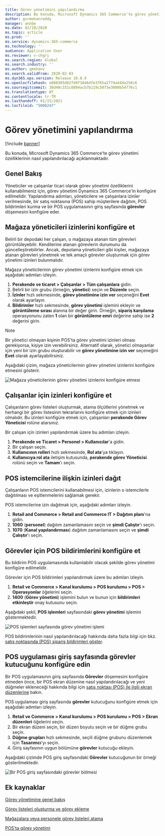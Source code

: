 ```yaml
---
title: Görev yönetimini yapılandırma
description: Bu konuda, Microsoft Dynamics 365 Commerce'te görev yönetimi özelliklerinin nasıl yapılandırılacağı açıklanmaktadır.
author: gvrmohanreddy
manager: annbe
ms.date: 02/10/2020
ms.topic: article
ms.prod: ''
ms.service: dynamics-365-commerce
ms.technology: ''
audience: Application User
ms.reviewer: v-chgri
ms.search.region: Global
ms.search.industry: ''
ms.author: gmohanv
ms.search.validFrom: 2020-02-03
ms.dyn365.ops.version: Release 10.0.9
ms.openlocfilehash: e880305d02fd9f10464fe3f65a2774a44da258c6
ms.sourcegitcommit: 38d40c331c8894acb7b119c5073e3088b54776c1
ms.translationtype: HT
ms.contentlocale: tr-TR
ms.lasthandoff: 01/15/2021
ms.locfileid: "5006247"
---
```

# <a name="configure-task-management"></a>Görev yönetimini yapılandırma

[!include [banner](includes/banner.md)]

Bu konuda, Microsoft Dynamics 365 Commerce'te görev yönetimi özelliklerinin nasıl yapılandırılacağı açıklanmaktadır.

## <a name="overview"></a>Genel Bakış

Yöneticiler ve çalışanlar ticari olarak görev yönetimi özelliklerini kullanabilmeniz için, görev yönetimi Dynamics 365 Commerce'in konfigüre edilmelidir. Yapılandırma adımları, yöneticilere ve çalışanlara izinler verilmesinde, bir satış noktasına (POS) sahip müşterilere dağıtım, POS bildirimleri kurma ve bir POS uygulamasının giriş sayfasında **görevler** döşemesini konfigüre eder.

## <a name="configure-permissions-for-store-managers"></a>Mağaza yöneticileri izinlerini konfigüre et

Belirli bir depodaki her çalışan, o mağazaya atanan tüm görevleri görüntüleyebilir. Kendilerine atanan görevlerin durumunu da güncelleştirebilirler. Ancak, depolama yöneticileri gibi kişiler, mağazaya atanan görevleri yönetmek ve tek amaçlı görevler oluşturmak için görev yönetimi izinleri bulunmalıdır.

Mağaza yöneticilerinin görev yönetimi izinlerini konfigüre etmek için aşağıdaki adımları izleyin.

1. **Perakende ve ticaret \> Çalışanlar \> Tüm çalışanlara** gidin.
1. Belirli bir izin grubu (örneğin, **yönetici**) seçin ve **Düzenle** seçin.
1. **İzinler** hızlı sekmesinde, **görev yönetimine izin ver** seçeneğini **Evet** olarak ayarlayın.
1. **Bildirimler** hızlı sekmesinde, **görev yönetimi** işlemini ekleyin ve **görüntüleme sırası** alanına bir değer girin. Örneğin, **sipariş karşılama** operasyonunu zaten **1** olan bir **görüntüleme emri** değerine sahip ise **2** değerini girin.
    
> [!NOTE]
> Bir yönetici olmayan kişinin POS'ta görev yönetimi izinleri olması gerekiyorsa, kişiye izin verebilirsiniz. Alternatif olarak, yönetici olmayanlar için yeni bir izin grubu oluşturabilir ve **görev yönetimine izin ver** seçeneğini **Evet** olarak ayarlayabilirsiniz.

Aşağıdaki çizim, mağaza yöneticilerinin görev yönetimi izinlerini konfigüre etmesini gösterir.

![Mağaza yöneticilerinin görev yönetimi izinlerini konfigüre etmesi](media/HQ-POS-Tasks-Notifications-User-Permission.png)

## <a name="configure-permissions-for-employees"></a>Çalışanlar için izinleri konfigüre et

Çalışanların görev listeleri oluşturmak, atama ölçütlerini yönetmek ve herhangi bir görev listesinin tekrarlarını konfigüre etmek için izinleri olmalıdır. Bu izinleri konfigüre etmek için, çalışanları **perakende Görev Yöneticisi** rolüne atarsınız.

Bir çalışan için izinleri yapılandırmak üzere bu adımları izleyin.

1. **Perakende ve Ticaret \> Personel \> Kullanıcılar**'a gidin.
1. Bir çalışan seçin.
1. **Kullanıcının rolleri** hızlı sekmesinde, **Rol ata**'ya tıklayın.
1. **Kullanıcıya rol ata** iletişim kutusunda, **perakende görev Yöneticisi** rolünü seçin ve **Tamam**'ı seçin.

## <a name="distribute-permissions-to-pos-clients"></a>POS istemcilerine ilişkin izinleri dağıt

Çalışanların POS istemcilerini kullanabilmesi için, izinlerin o istemcilerle dağıtılması ve eşitlenmelerini sağlamak gerekir.

POS istemcilerine izin dağıtmak için, aşağıdaki adımları izleyin.

1. **Retail and Commerce \> Retail and Commerce IT \> Dağıtım planı**'na gidin.
1. **1060** (**personel**) dağıtım zamanlamasını seçin ve **şimdi Çalıştır**'ı seçin.
1. **1070** (**Kanal yapılandırması**) dağıtım zamanlamasını seçin ve **şimdi Çalıştır**'ı seçin.

## <a name="configure-pos-notifications-for-tasks"></a>Görevler için POS bildirimlerini konfigüre et

Bu bildirim POS uygulamasında kullanılabilir olacak şekilde görev yönetimi konfigüre edilmelidir.

Görevler için POS bildirimleri yapılandırmak üzere bu adımları izleyin.

1. **Retail ve Commerce \> Kanal kurulumu \> POS kurulumu \> POS \> Operasyonlar** öğelerini seçin.
1. **1400** (**Görev yönetimi**) işlemini bulun ve bunun için **bildirimleri etkinleştir** onay kutusunu seçin.

Aşağıdaki şekil, **POS işlemleri** sayfasındaki **görev yönetimi** işlemini göstermektedir.

![POS işlemleri sayfasında görev yönetimi işlemi](media/HQ-POS-Tasks-Notifications.png)

POS bildirimlerinin nasıl yapılandırılacağı hakkında daha fazla bilgi için bkz. [satış noktasında (POS) sipariş bildirimleri göster](notifications-pos.md).

## <a name="configure-the-tasks-tile-on-a-pos-application-home-page"></a>POS uygulaması giriş sayfasında görevler kutucuğunu konfigüre edin

Bir POS uygulamasının giriş sayfasında **Görevler** döşemesini konfigüre etmeden önce, bir POS ekran düzenine nasıl yapılandırılacağı ve yeni düğmeler ekleneceği hakkında bilgi için [satış noktası (POS) ile ilgili ekran düzenlerine](pos-screen-layouts.md) bakın.

POS uygulaması giriş sayfasında **görevler** kutucuğunu konfigüre etmek için aşağıdaki adımları izleyin.

1. **Retail ve Commerce \> Kanal kurulumu \> POS kurulumu \> POS \> Ekran düzenleri** öğelerini seçin.
1. Bir ekran düzeni seçin, bir düzen boyutu seçin ve bir düğme grubu seçin.
1. **Düğme grupları** hızlı sekmesinde, seçili düğme grubunu düzenlemek için **Tasarımcı**'yı seçin.
1. Giriş sayfasının uygun bölümüne **görevler** kutucuğu ekleyin.

Aşağıdaki çizimde POS giriş sayfasındaki **Görevler** kutucuğunun bir örneği gösterilmektedir.

![Bir POS giriş sayfasındaki görevler bölmesi](media/POS-home-screen-tasks-button-image.png)

## <a name="additional-resources"></a>Ek kaynaklar

[Görev yönetimine genel bakış](task-mgmt-overview.md)

[Görev listeleri oluşturma ve görev ekleme](task-mgmt-create-lists.md)

[Mağazalara veya personele görev listeleri atama](task-mgmt-assign-lists.md)

[POS'ta görev yönetimi](task-mgmt-POS.md)

